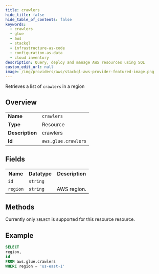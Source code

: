 ```yaml
---
title: crawlers
hide_title: false
hide_table_of_contents: false
keywords:
  - crawlers
  - glue
  - aws
  - stackql
  - infrastructure-as-code
  - configuration-as-data
  - cloud inventory
description: Query, deploy and manage AWS resources using SQL
custom_edit_url: null
image: /img/providers/aws/stackql-aws-provider-featured-image.png
---
```

Retrieves a list of <code>crawlers</code> in a region

## Overview
<table><tbody>
<tr><td><b>Name</b></td><td><code>crawlers</code></td></tr>
<tr><td><b>Type</b></td><td>Resource</td></tr>
<tr><td><b>Description</b></td><td>crawlers</td></tr>
<tr><td><b>Id</b></td><td><code>aws.glue.crawlers</code></td></tr>
</tbody></table>

## Fields
<table><tbody>
<tr><th>Name</th><th>Datatype</th><th>Description</th></tr>
<tr><td><code>id</code></td><td><code>string</code></td><td></td></tr>
<tr><td><code>region</code></td><td><code>string</code></td><td>AWS region.</td></tr>

</tbody></table>

## Methods
Currently only <code>SELECT</code> is supported for this resource resource.





## Example
```sql
SELECT
region,
id
FROM aws.glue.crawlers
WHERE region = 'us-east-1'
```
